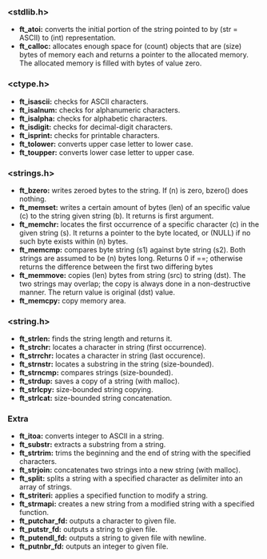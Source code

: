 ### <stdlib.h>

- **ft_atoi:**      converts the initial portion of the string pointed to by (str = ASCII) to (int) representation.
- **ft_calloc:**    allocates enough space for (count) objects that are (size) bytes of memory each and returns a pointer to the allocated memory. The allocated memory is    filled with bytes of value zero.

### <ctype.h>

- **ft_isascii:**		checks for ASCII characters.
- **ft_isalnum:**		checks for alphanumeric characters.
- **ft_isalpha:**		checks for alphabetic characters.
- **ft_isdigit:**		checks for decimal-digit characters.
- **ft_isprint:**		checks for printable characters.
- **ft_tolower:**		converts upper case letter to lower case.
- **ft_toupper:**		converts lower case letter to upper case.

### <strings.h>

- **ft_bzero:**		writes zeroed bytes to the string. If (n) is zero, bzero() does nothing.
- **ft_memset:**		writes a certain amount of bytes (len) of an specific value (c) to the string given string (b). It returns is first argument.
- **ft_memchr:**		locates the first occurrence of a specific character (c) in the given string (s). It returns a pointer to the byte located, or (NULL) if no such byte exists within (n) bytes.
- **ft_memcmp:**		compares byte string (s1) against byte string (s2). Both strings are assumed to be (n) bytes long. Returns 0 if ==; otherwise returns the difference between the first two differing bytes
- **ft_memmove:**		copies (len) bytes from string (src) to string (dst). The two strings may overlap; the copy is always done in a non-destructive manner. The return value is original (dst) value.
- **ft_memcpy:**		copy memory area.

### <string.h>

- **ft_strlen:**		finds the string length and returns it.
- **ft_strchr:**		locates a character in string (first occurrence).
- **ft_strrchr:**		locates a character in string (last occurence).
- **ft_strnstr:**		locates a substring in the string (size-bounded).
- **ft_strncmp:**		compares strings (size-bounded).
- **ft_strdup:**		saves a copy of a string (with malloc).
- **ft_strlcpy:**		size-bounded string copying.
- **ft_strlcat:**		size-bounded string concatenation.

### Extra

- **ft_itoa:**			converts integer to ASCII in a string.
- **ft_substr:**		extracts a substring from a string.
- **ft_strtrim:**		trims the beginning and the end of string with the specified characters.
- **ft_strjoin:**		concatenates two strings into a new string (with malloc).
- **ft_split:**		splits a string with a specified character as delimiter into an array of strings.
- **ft_striteri:**		applies a specified function to modify a string.
- **ft_strmapi:**		creates a new string from a modified string with a specified function.
- **ft_putchar_fd:**	outputs a character to given file.
- **ft_putstr_fd:**	outputs a string to given file.
- **ft_putendl_fd:**	outputs a string to given file with newline.
- **ft_putnbr_fd:**	outputs an integer to given file.
